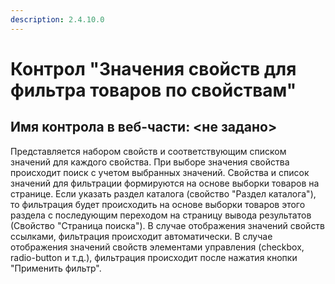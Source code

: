 ```yaml
---
description: 2.4.10.0
---
```


# Контрол "Значения свойств для фильтра товаров по свойствам"

## Имя контрола в веб-части: &lt;не задано&gt;

Представляется набором свойств и соответствующим списком значений для каждого свойства. При выборе значения свойства происходит поиск с учетом выбранных значений. Свойства и список значений для фильтрации формируются на основе выборки товаров на странице. Если указать раздел каталога \(свойство "Раздел каталога"\), то фильтрация будет происходить на основе выборки товаров этого раздела с последующим переходом на страницу вывода результатов \(Свойство "Страница поиска"\). В случае отображения значений свойств ссылками, фильтрация происходит автоматически. В случае отображения значений свойств элементами управления \(checkbox, radio-button и т.д.\), фильтрация происходит после нажатия кнопки "Применить фильтр".

